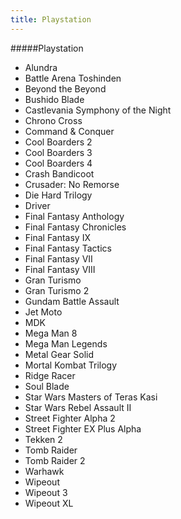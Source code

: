 ```yaml
---
title: Playstation
---
```


#####Playstation

- Alundra
- Battle Arena Toshinden
- Beyond the Beyond
- Bushido Blade
- Castlevania Symphony of the Night
- Chrono Cross
- Command & Conquer
- Cool Boarders 2
- Cool Boarders 3
- Cool Boarders 4
- Crash Bandicoot
- Crusader: No Remorse
- Die Hard Trilogy
- Driver
- Final Fantasy Anthology
- Final Fantasy Chronicles
- Final Fantasy IX
- Final Fantasy Tactics
- Final Fantasy VII
- Final Fantasy VIII
- Gran Turismo
- Gran Turismo 2
- Gundam Battle Assault
- Jet Moto
- MDK
- Mega Man 8
- Mega Man Legends
- Metal Gear Solid
- Mortal Kombat Trilogy
- Ridge Racer
- Soul Blade
- Star Wars Masters of Teras Kasi
- Star Wars Rebel Assault II
- Street Fighter Alpha 2
- Street Fighter EX Plus Alpha
- Tekken 2
- Tomb Raider
- Tomb Raider 2
- Warhawk
- Wipeout
- Wipeout 3
- Wipeout XL
